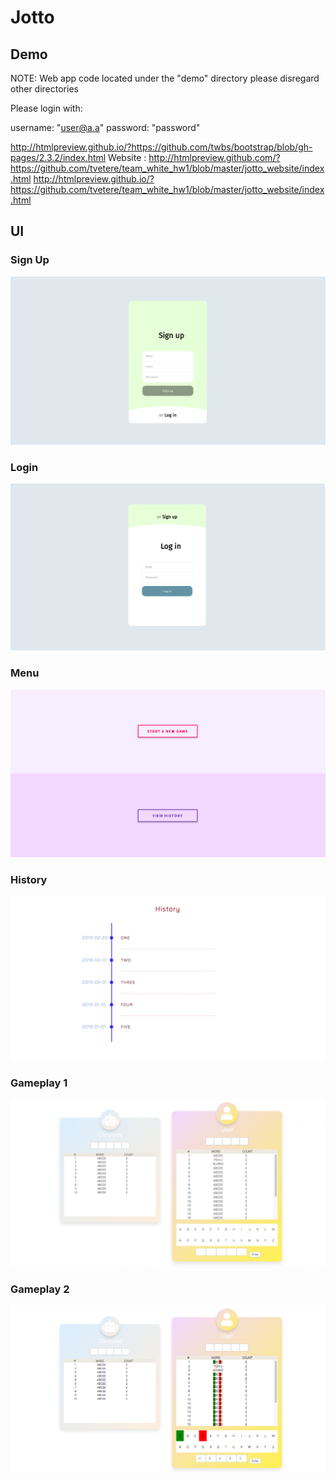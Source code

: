# Jotto
## Demo
NOTE: Web app code located under the "demo" directory please disregard other directories 

Please login with:

username: "user@a.a"
password: "password"

http://htmlpreview.github.io/?https://github.com/twbs/bootstrap/blob/gh-pages/2.3.2/index.html
Website : http://htmlpreview.github.com/?https://github.com/tvetere/team_white_hw1/blob/master/jotto_website/index.html
http://htmlpreview.github.io/?https://github.com/tvetere/team_white_hw1/blob/master/jotto_website/index.html

## UI
### Sign Up
![Sign_UP_UI](https://github.com/daeunnpark/daeunnpark.github.io/blob/master/signup.png)

### Login
![Login_UI](https://github.com/daeunnpark/daeunnpark.github.io/blob/master/login.png)


### Menu
![Menu_UI](https://github.com/daeunnpark/daeunnpark.github.io/blob/master/menu.png)

### History
![History_UI](https://github.com/daeunnpark/daeunnpark.github.io/blob/master/history.png)


### Gameplay 1
![Gameplay1_UI](https://github.com/daeunnpark/daeunnpark.github.io/blob/master/gameplay1.png)

### Gameplay 2
![Gameplay1_UI](https://github.com/daeunnpark/daeunnpark.github.io/blob/master/gameplay2.png)
